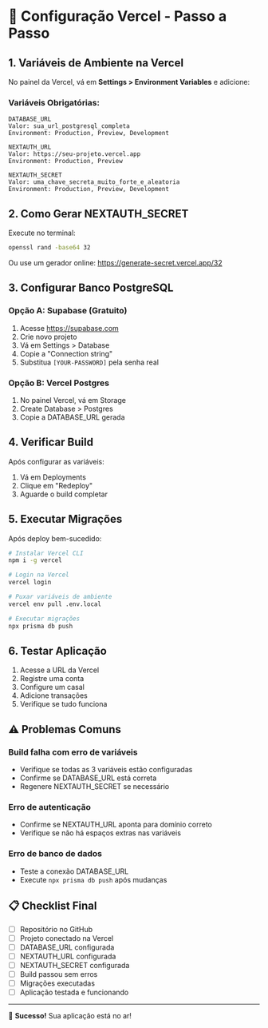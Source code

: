 # 🚀 Configuração Vercel - Passo a Passo

## 1. Variáveis de Ambiente na Vercel

No painel da Vercel, vá em **Settings > Environment Variables** e adicione:

### Variáveis Obrigatórias:

```
DATABASE_URL
Valor: sua_url_postgresql_completa
Environment: Production, Preview, Development
```

```
NEXTAUTH_URL  
Valor: https://seu-projeto.vercel.app
Environment: Production, Preview
```

```
NEXTAUTH_SECRET
Valor: uma_chave_secreta_muito_forte_e_aleatoria
Environment: Production, Preview, Development
```

## 2. Como Gerar NEXTAUTH_SECRET

Execute no terminal:
```bash
openssl rand -base64 32
```

Ou use um gerador online: https://generate-secret.vercel.app/32

## 3. Configurar Banco PostgreSQL

### Opção A: Supabase (Gratuito)
1. Acesse https://supabase.com
2. Crie novo projeto
3. Vá em Settings > Database
4. Copie a "Connection string"
5. Substitua `[YOUR-PASSWORD]` pela senha real

### Opção B: Vercel Postgres
1. No painel Vercel, vá em Storage
2. Create Database > Postgres
3. Copie a DATABASE_URL gerada

## 4. Verificar Build

Após configurar as variáveis:
1. Vá em Deployments
2. Clique em "Redeploy" 
3. Aguarde o build completar

## 5. Executar Migrações

Após deploy bem-sucedido:

```bash
# Instalar Vercel CLI
npm i -g vercel

# Login na Vercel
vercel login

# Puxar variáveis de ambiente
vercel env pull .env.local

# Executar migrações
npx prisma db push
```

## 6. Testar Aplicação

1. Acesse a URL da Vercel
2. Registre uma conta
3. Configure um casal
4. Adicione transações
5. Verifique se tudo funciona

## ⚠️ Problemas Comuns

### Build falha com erro de variáveis
- Verifique se todas as 3 variáveis estão configuradas
- Confirme se DATABASE_URL está correta
- Regenere NEXTAUTH_SECRET se necessário

### Erro de autenticação
- Confirme se NEXTAUTH_URL aponta para domínio correto
- Verifique se não há espaços extras nas variáveis

### Erro de banco de dados
- Teste a conexão DATABASE_URL
- Execute `npx prisma db push` após mudanças

## 📋 Checklist Final

- [ ] Repositório no GitHub
- [ ] Projeto conectado na Vercel
- [ ] DATABASE_URL configurada
- [ ] NEXTAUTH_URL configurada  
- [ ] NEXTAUTH_SECRET configurada
- [ ] Build passou sem erros
- [ ] Migrações executadas
- [ ] Aplicação testada e funcionando

---

🎉 **Sucesso!** Sua aplicação está no ar!